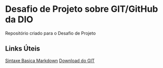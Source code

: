 # Desafio de Projeto sobre GIT/GitHub da DIO
Repositório criado para o Desafio de Projeto


## Links Úteis
[Sintaxe Basica Markdown](https://www.markdownguide.org/)
[Download do GIT](https://git-scm.com/)
